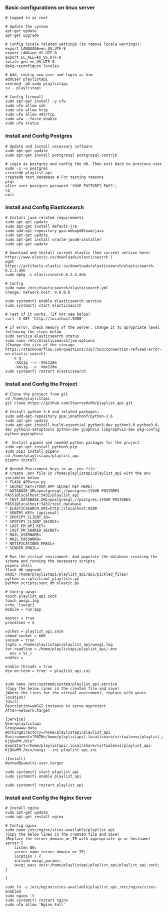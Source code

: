 
### Basic configurations on linux server
    # Logged in as root

    # Update the system
    apt-get update
    apt-get upgrade

    # Config locale related settings (to remove locale warnings):
    export LANGUAGE=en_US.UTF-8
    export LANG=en_US.UTF-8
    export LC_ALL=en_US.UTF-8
    locale-gen en_US.UTF-8
    dpkg-reconfigure locales

    # Add, config new user and login as him
    adduser playlistapi
    usermod -aG sudo playlistapi
    su - playlistapi

    # Config firewall
    sudo apt-get install -y ufw
    sudo ufw allow ssh
    sudo ufw allow http
    sudo ufw allow 443/tcp
    sudo ufw --force enable
    sudo ufw status



### Install and Config Postgres
    # Update and install necessary software
    sudo apt-get update
    sudo apt-get install postgresql postgresql-contrib

    # Login as postgres and config the db. Then exit back to previous user
    sudo -i -u postgres
    createdb playlist_api
    createdb test_database # For testing reasons
    psql
    alter user postgres password 'YOUR POSTGRES PASS';
    \q
    exit

### Install and Config Elasticsearch

    # Install java related requirements
    sudo apt-get update
    sudo apt-get install default-jre
    sudo add-apt-repository ppa:webupd8team/java
    sudo apt-get update
    sudo apt-get install oracle-java8-installer
    sudo apt-get update

    # Download and Install current elastic (See current version here: https://www.elastic.co/downloads/elasticsearch )
    wget https://artifacts.elastic.co/downloads/elasticsearch/elasticsearch-6.2.3.deb
    sudo dpkg -i elasticsearch-6.2.3.deb

    # Config
    sudo nano /etc/elasticsearch/elasticsearch.yml
    Change: network.host: 0.0.0.0

    sudo systemctl enable elasticsearch.service
    sudo systemctl start elasticsearch

    # Test if it works. (If not see below)
    curl -X GET 'http://localhost:9200'

    # If error, check memory of the server. Change it to apropriate level following the steps below
    sudo service elasticsearch status
    sudo nano /etc/elasticsearch/jvm.options
    (Change the size of the storage https://stackoverflow.com/questions/31677563/connection-refused-error-on-elastic-search)
        e.g.
        -Xms1g --> -Xms128m
        -Xms1g --> -Xmx128m
    sudo systemctl restart elasticsearch


### Install and Config the Project
    # Clone the project from git
    cd /home/playlistapi
    git clone https://github.com/Stavros0x00/playlist_api.git

    # Install python 3.6 and related packages:
    sudo add-apt-repository ppa:jonathonf/python-3.6
    sudo apt-get update
    sudo apt-get install build-essential python3-dev python3.6 python3.6-dev python3-setuptools python-dev graphviz libgraphviz-dev pkg-config python-pygraphviz

    #  Install pipenv and needed python packages for the project
    sudo apt-get install python3-pip
    sudo pip3 install pipenv
    cd /home/playlistapi/playlist_api
    pipenv install

    # Needed Enviroment keys in an .env file
    # Create .env file in /home/playlistapi/playlist_api with the env variables below
    * FLASK_APP=run.py
    * SECRET_KEY=(YOUR APP SECRET KEY HERE)
    * DATABASE_URL=postgresql://postgres:{YOUR POSTGRES PASS}@localhost:5432/playlist_api
    * TEST_DATABASE_URL=postgresql://postgres:{YOUR POSTGRES PASS}@localhost:5432/test_database
    * ELASTICSEARCH_URI=http://localhost:9200
    * SENTRY_KEY= (optional)
    * SPOTIPY_CLIENT_ID=
    * SPOTIPY_CLIENT_SECRET=
    * LAST_FM_API_KEY=
    * LAST_FM_SHARED_SECRET=
    * MAIL_USERNAME=
    * MAIL_PASSWORD=
    * NOTIFICATIONS_EMAIL=
    * SENDER_EMAIL=

    # Run the virtual enviroment. And populate the database creating the schema and running the necessary scripts.
    pipenv shell
    flask db upgrade
    mkdir /home/playlistapi/playlist_api/api/pickled_files/
    python scripts/crawl_playlists.py
    python scripts/sync_db_elastic.py

    # Config uwsgi
    touch playlist_api.sock
    touch uwsgi.log
    echo '[uwsgi]
    module = run:app

    master = true
    processes = 5

    socket = playlist_api.sock
    chmod-socket = 660
    vacuum = true
    logto = /home/playlistapi/playlist_api/uwsgi.log
    for-readline = /home/playlistapi/playlist_api/.env
      env = %(_)
    endfor =

    enable-threads = true
    die-on-term = true' > playlist_api.ini


    sudo nano /etc/systemd/system/playlist_api.service
    (Copy the below lines in the created file and save)
    (Where the lines for the virtual enviroment, replace with yours location)
    [Unit]
    Description=uWSGI instance to serve myproject
    After=network.target

    [Service]
    User=playlistapi
    Group=www-data
    WorkingDirectory=/home/playlistapi/playlist_api
    Environment="PATH=/home/playlistapi/.local/share/virtualenvs/playlist_api-KjQVwPM-/bin"
    ExecStart=/home/playlistapi/.local/share/virtualenvs/playlist_api-KjQVwPM-/bin/uwsgi --ini playlist_api.ini

    [Install]
    WantedBy=multi-user.target

    sudo systemctl start playlist_api
    sudo systemctl enable playlist_api

    sudo systemctl restart playlist_api

### Install and Config the Nginx Server
    # Install nginx
    sudo apt-get update
    sudo apt-get install nginx

    # Config nginx
    sudo nano /etc/nginx/sites-available/playlist_api
    (Copy the below lines in the created file and save)
    (Replace the server_domain_or_IP with appropriate ip or hostname)
    server {
        listen 80;
        server_name server_domain_or_IP;
        location / {
        include uwsgi_params;
        uwsgi_pass unix:/home/playlistapi/playlist_api/playlist_api.sock;
    }

    }

    sudo ln -s /etc/nginx/sites-available/playlist_api /etc/nginx/sites-enabled
    sudo nginx -t
    sudo systemctl restart nginx
    sudo ufw allow 'Nginx Full'



